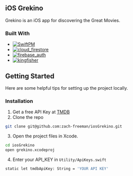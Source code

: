 ## iOS Grekino

Grekino is an iOS app for discovering the Great Movies.


### Built With

* [![SwiftPM][swiftpm-img]][swiftpm-url]
* [![cloud_firestore][cloud-firestore-img]][cloud-firestore-url]
* [![firebase_auth][firebase-auth-img]][firebase-auth-url]
* [![kingfisher][kingfisher-img]][kingfisher-url]


## Getting Started

Here are some helpful tips for setting up the project locally.

### Installation

1. Get a free API Key at [TMDB](https://developer.themoviedb.org/docs/getting-started)
2. Clone the repo
```sh
git clone git@github.com:zach-freeman/iosGrekino.git
```
3. Open the project files in Xcode.
```sh
cd iosGrekino
open grekino.xcodeproj
```
4. Enter your API_KEY in `Utility/ApiKeys.swift`
```sh
static let tmdbApiKey: String = 'YOUR API KEY'
```


<!-- MARKDOWN LINKS & IMAGES -->
<!-- https://www.markdownguide.org/basic-syntax/#reference-style-links -->
[swiftpm-url]: https://www.swift.org/documentation/package-manager/
[swiftpm-img]: https://img.shields.io/badge/Swift_Package_Manager-000000?style=for-the-badge&logo=swift&logoColor=orange
[cloud-firestore-url]: https://github.com/firebase/firebase-ios-sdk
[cloud-firestore-img]: https://img.shields.io/badge/cloud_firestore-000000?style=for-the-badge&logo=swift&logoColor=orange
[firebase-auth-url]: https://github.com/firebase/firebase-ios-sdk
[firebase-auth-img]: https://img.shields.io/badge/firebase_auth-000000?style=for-the-badge&logo=swift&logoColor=orange
[kingfisher-url]: https://github.com/onevcat/Kingfisher
[kingfisher-img]: https://img.shields.io/badge/Kingisher-000000?style=for-the-badge&logo=swift&logoColor=orange

